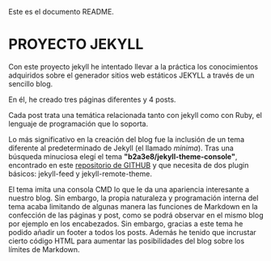 
Este es el documento README.

# PROYECTO JEKYLL

Con este proyecto jekyll he intentado llevar a la práctica los conocimientos adquiridos sobre el generador sitios web estáticos JEKYLL a través de un sencillo blog.

En él, he creado tres páginas diferentes y 4 posts.

Cada post trata una temática relacionada tanto con jekyll como con Ruby, el lenguaje de programación que lo soporta.

Lo más significativo en la creación del blog fue la inclusión de un tema diferente al predeterminado de Jekyll (el llamado *minima*). Tras una búsqueda minuciosa elegí el tema **"b2a3e8/jekyll-theme-console"**, encontrado en este [repositorio de GITHUB](https://github.com/b2a3e8/jekyll-theme-console) y que necesita de dos plugin básicos: jekyll-feed y jekyll-remote-theme.

El tema imita una consola CMD lo que le da una apariencia interesante a nuestro blog. Sin embargo, la propia naturaleza y programación  interna del tema acaba limitando de algunas manera las funciones de Markdown en la confección de las páginas y post, como se podrá observar en el mismo blog por ejemplo en los encabezados. Sin embargo, gracias a este tema he podido añadir un footer a todos los posts. Además he tenido que incrustar cierto código HTML para aumentar las posibilidades del blog sobre los límites de Markdown.